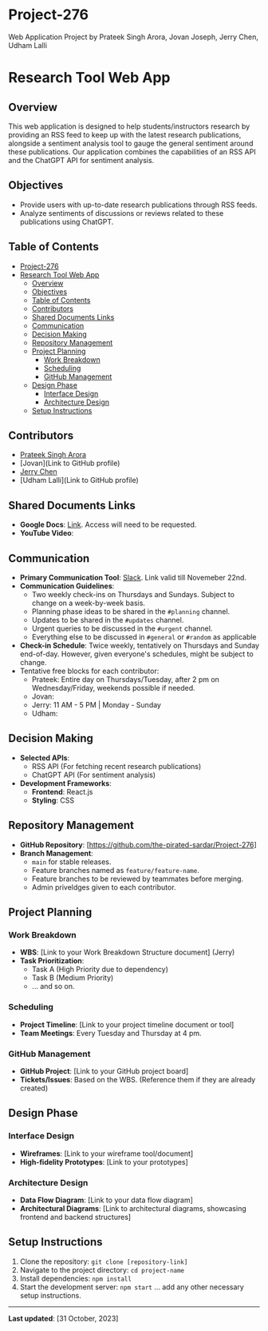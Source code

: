 # Project-276
Web Application Project by Prateek Singh Arora, Jovan Joseph, Jerry Chen, Udham Lalli

# Research Tool Web App

## Overview
This web application is designed to help students/instructors research by providing an RSS feed to keep up with the latest research publications, alongside a sentiment analysis tool to gauge the general sentiment around these publications. Our application combines the capabilities of an RSS API and the ChatGPT API for sentiment analysis.

## Objectives
- Provide users with up-to-date research publications through RSS feeds.
- Analyze sentiments of discussions or reviews related to these publications using ChatGPT.

## Table of Contents
- [Project-276](#project-276)
- [Research Tool Web App](#research-tool-web-app)
  - [Overview](#overview)
  - [Objectives](#objectives)
  - [Table of Contents](#table-of-contents)
  - [Contributors](#contributors)
  - [Shared Documents Links](#shared-documents-links)
  - [Communication](#communication)
  - [Decision Making](#decision-making)
  - [Repository Management](#repository-management)
  - [Project Planning](#project-planning)
    - [Work Breakdown](#work-breakdown)
    - [Scheduling](#scheduling)
    - [GitHub Management](#github-management)
  - [Design Phase](#design-phase)
    - [Interface Design](#interface-design)
    - [Architecture Design](#architecture-design)
  - [Setup Instructions](#setup-instructions)

## Contributors
- [Prateek Singh Arora](https://github.com/the-pirated-sardar)
- [Jovan](Link to GitHub profile)
- [Jerry Chen](https://github.com/jchen-sfu)
- [Udham Lalli](Link to GitHub profile)

## Shared Documents Links
- **Google Docs**: [Link](https://docs.google.com/document/d/1y8AEWyzAuIrlz61OJoMNexjp9WL8iy9tKR_iihNczL0/edit?usp=sharing). Access will need to be requested.
- **YouTube Video**: 

## Communication
- **Primary Communication Tool**: [Slack](https://join.slack.com/t/1sky/shared_invite/zt-25il5e411-3GpIEnuetqEDvyNGVJhxSg). Link valid till Novemeber 22nd.
- **Communication Guidelines**: 
  - Two weekly check-ins on Thursdays and Sundays. Subject to change on a week-by-week basis.
  - Planning phase ideas to be shared in the `#planning` channel. 
  - Updates to be shared in the `#updates` channel.
  - Urgent queries to be discussed in the `#urgent` channel.
  - Everything else to be discussed in `#general` or `#random` as applicable
- **Check-in Schedule**: Twice weekly, tentatively on Thursdays and Sunday end-of-day. However, given everyone's schedules, might be subject to change.
- Tentative free blocks for each contributor:
  - Prateek: Entire day on Thursdays/Tuesday, after 2 pm on Wednesday/Friday, weekends possible if needed.
  - Jovan: 
  - Jerry: 11 AM - 5 PM | Monday - Sunday
  - Udham: 

## Decision Making
- **Selected APIs**:
  - RSS API (For fetching recent research publications)
  - ChatGPT API (For sentiment analysis)
- **Development Frameworks**:
  - **Frontend**: React.js
  - **Styling**: CSS

## Repository Management
- **GitHub Repository**: [https://github.com/the-pirated-sardar/Project-276]
- **Branch Management**: 
  - `main` for stable releases.
  - Feature branches named as `feature/feature-name`.
  - Feature branches to be reviewed by teammates before merging.
  - Admin priveldges given to each contributor.

## Project Planning
### Work Breakdown
- **WBS**: [Link to your Work Breakdown Structure document] (Jerry)
- **Task Prioritization**:
  - Task A (High Priority due to dependency)
  - Task B (Medium Priority)
  - ... and so on.

### Scheduling
- **Project Timeline**: [Link to your project timeline document or tool]
- **Team Meetings**: Every Tuesday and Thursday at 4 pm.

### GitHub Management
- **GitHub Project**: [Link to your GitHub project board]
- **Tickets/Issues**: Based on the WBS. (Reference them if they are already created)

## Design Phase
### Interface Design
- **Wireframes**: [Link to your wireframe tool/document]
- **High-fidelity Prototypes**: [Link to your prototypes]

### Architecture Design
- **Data Flow Diagram**: [Link to your data flow diagram]
- **Architectural Diagrams**: [Link to architectural diagrams, showcasing frontend and backend structures]

## Setup Instructions
1. Clone the repository: `git clone [repository-link]`
2. Navigate to the project directory: `cd project-name`
3. Install dependencies: `npm install`
4. Start the development server: `npm start`
... add any other necessary setup instructions.

---

**Last updated**: [31 October, 2023]
